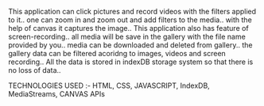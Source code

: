 This application can click pictures and record videos with the filters applied to it..
one can zoom in and zoom out and add filters to the media..
with the help of canvas it captures the image..
This application also has feature of screen-recording..
all media will be save in the gallery with the file name provided by you..
media can be downloaded and deleted from gallery..
the gallery data can be filtered acoridng to images, videos and screen recording..
All the data is stored in indexDB storage system so that there is no loss of data..




TECHNOLOGIES USED :-
HTML, CSS, JAVASCRIPT, IndexDB, MediaStreams, CANVAS APIs

